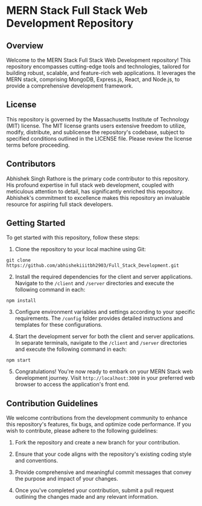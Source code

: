 # MERN Stack Full Stack Web Development Repository

## Overview

Welcome to the MERN Stack Full Stack Web Development repository! This repository encompasses cutting-edge tools and technologies, tailored for building robust, scalable, and feature-rich web applications. It leverages the MERN stack, comprising MongoDB, Express.js, React, and Node.js, to provide a comprehensive development framework.

## License

This repository is governed by the Massachusetts Institute of Technology (MIT) license. The MIT license grants users extensive freedom to utilize, modify, distribute, and sublicense the repository's codebase, subject to specified conditions outlined in the LICENSE file. Please review the license terms before proceeding.

## Contributors

Abhishek Singh Rathore is the primary code contributor to this repository. His profound expertise in full stack web development, coupled with meticulous attention to detail, has significantly enriched this repository. Abhishek's commitment to excellence makes this repository an invaluable resource for aspiring full stack developers.

## Getting Started

To get started with this repository, follow these steps:

1. Clone the repository to your local machine using Git:
```shell
git clone https://github.com/abhishekiiitbh2903/Full_Stack_Development.git
```

2. Install the required dependencies for the client and server applications. Navigate to the `/client` and `/server` directories and execute the following command in each:

```shell
npm install
```

3. Configure environment variables and settings according to your specific requirements. The `/config` folder provides detailed instructions and templates for these configurations.

4. Start the development server for both the client and server applications. In separate terminals, navigate to the `/client` and `/server` directories and execute the following command in each:

```shell
npm start
```

5. Congratulations! You're now ready to embark on your MERN Stack web development journey. Visit `http://localhost:3000` in your preferred web browser to access the application's front end.

## Contribution Guidelines

We welcome contributions from the development community to enhance this repository's features, fix bugs, and optimize code performance. If you wish to contribute, please adhere to the following guidelines:

1. Fork the repository and create a new branch for your contribution.

2. Ensure that your code aligns with the repository's existing coding style and conventions.

3. Provide comprehensive and meaningful commit messages that convey the purpose and impact of your changes.

4. Once you've completed your contribution, submit a pull request outlining the changes made and any relevant information.

